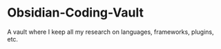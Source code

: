 # Obsidian-Coding-Vault
A vault where I keep all my research on languages, frameworks, plugins, etc.
